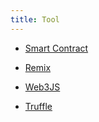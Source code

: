 ```yaml
---
title: Tool
---
```


- [Smart Contract](https://docs.soliditylang.org/)

- [Remix](https://remix.ethereum.org/)

- [Web3JS](https://web3js.readthedocs.io/)

- [Truffle](https://www.trufflesuite.com/docs/teams/quickstart)
